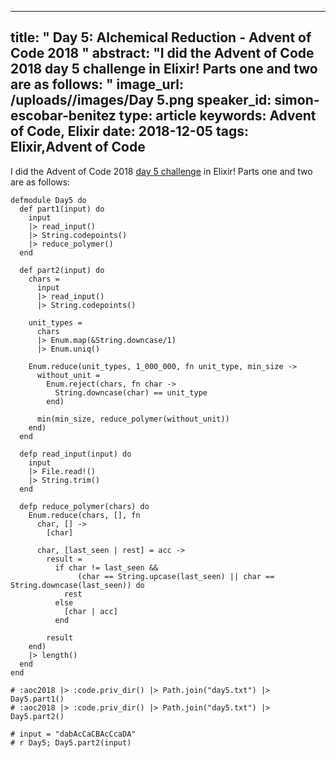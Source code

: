
---
title: " Day 5: Alchemical Reduction - Advent of Code 2018
"
abstract: "I did the Advent of Code 2018 day 5 challenge in Elixir! Parts one and two are as follows:
"
image_url: /uploads//images/Day 5.png
speaker_id: simon-escobar-benitez
type: article
keywords: Advent of Code, Elixir
date: 2018-12-05
tags: Elixir,Advent of Code
---
I did&nbsp;the Advent of Code 2018&nbsp;<a href="https://adventofcode.com/2018/day/5">day 5 challenge</a>&nbsp;in Elixir! Parts one and two are as follows:

<pre>
<code class="language-elixir">defmodule Day5 do
  def part1(input) do
    input
    |&gt; read_input()
    |&gt; String.codepoints()
    |&gt; reduce_polymer()
  end

  def part2(input) do
    chars =
      input
      |&gt; read_input()
      |&gt; String.codepoints()

    unit_types =
      chars
      |&gt; Enum.map(&amp;String.downcase/1)
      |&gt; Enum.uniq()

    Enum.reduce(unit_types, 1_000_000, fn unit_type, min_size -&gt;
      without_unit =
        Enum.reject(chars, fn char -&gt;
          String.downcase(char) == unit_type
        end)

      min(min_size, reduce_polymer(without_unit))
    end)
  end

  defp read_input(input) do
    input
    |&gt; File.read!()
    |&gt; String.trim()
  end

  defp reduce_polymer(chars) do
    Enum.reduce(chars, [], fn
      char, [] -&gt;
        [char]

      char, [last_seen | rest] = acc -&gt;
        result =
          if char != last_seen &amp;&amp;
               (char == String.upcase(last_seen) || char == String.downcase(last_seen)) do
            rest
          else
            [char | acc]
          end

        result
    end)
    |&gt; length()
  end
end

# :aoc2018 |&gt; :code.priv_dir() |&gt; Path.join("day5.txt") |&gt; Day5.part1()
# :aoc2018 |&gt; :code.priv_dir() |&gt; Path.join("day5.txt") |&gt; Day5.part2()

# input = "dabAcCaCBAcCcaDA"
# r Day5; Day5.part2(input)</code></pre>

&nbsp;
